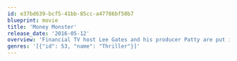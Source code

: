 ```yaml
---
id: e37bd639-bcf5-41bb-85cc-a47786bf50b7
blueprint: movie
title: 'Money Monster'
release_date: '2016-05-12'
overview: 'Financial TV host Lee Gates and his producer Patty are put in an extreme situation when an irate investor takes over their studio.'
genres: '[{"id": 53, "name": "Thriller"}]'
---
```

